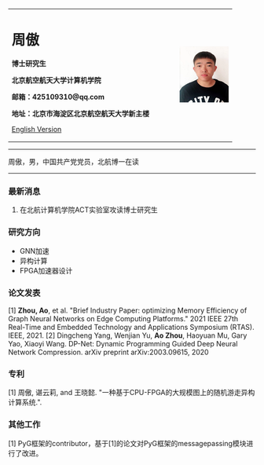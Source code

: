 <div>
<table border="0">
  <tr>
    <td width="75%">
      <h1>周傲</h1>
      <p><b>博士研究生</b></p>
      <p><b>北京航空航天大学计算机学院</b></p>
      <p><b>邮箱：425109310@qq.com</b></p>
      <p><b>地址：北京市海淀区北京航空航天大学新主楼</b></p>
      <p><a href="/index-en.md">English Version</a></p>
    </td>
    <td width="25%">
      <img src="/za.png" width="100%">
    </td>
  </tr>
</table>
</div>

---

周傲，男，中国共产党党员，北航博一在读

---

### 最新消息
1. 在北航计算机学院ACT实验室攻读博士研究生

### 研究方向
- GNN加速
- 异构计算
- FPGA加速器设计

### 论文发表
[1] <b>Zhou, Ao</b>, et al. "Brief Industry Paper: optimizing Memory Efficiency of Graph Neural Networks on Edge Computing Platforms." 2021 IEEE 27th Real-Time and Embedded Technology and Applications Symposium (RTAS). IEEE, 2021.
[2] Dingcheng Yang, Wenjian Yu, <b>Ao Zhou</b>, Haoyuan Mu, Gary Yao, Xiaoyi Wang. DP-Net: Dynamic Programming Guided Deep Neural Network Compression. arXiv preprint arXiv:2003.09615, 2020

### 专利
[1] 周傲, 谌云莉, and 王晓懿. "一种基于CPU-FPGA的大规模图上的随机游走异构计算系统.". 


### 其他工作
[1] PyG框架的contributor，基于[1]的论文对PyG框架的messagepassing模块进行了改进。
